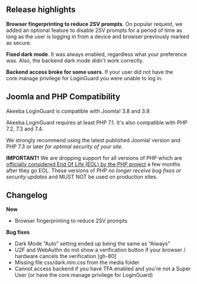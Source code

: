 ## Release highlights

**Browser fingerprinting to reduce 2SV prompts**. On popular request, we added an optional feature to disable 2SV prompts for a period of time as long as the user is logging in from a device and browser previously marked as secure. 

**Fixed dark mode**. It was always enabled, regardless what your preference was. Also, the backend dark mode didn't work correctly.

**Backend access broke for some users**. If your user did not have the core.manage privilege for LoginGuard you were unable to log in.  

## Joomla and PHP Compatibility

Akeeba LoginGuard is compatible with Joomla! 3.8 and 3.9.

Akeeba LoginGuard requires at least PHP 7.1. It's also compatible with PHP 7.2, 7.3 and 7.4.

We strongly recommend using the latest published Joomla! version and PHP 7.3 or later _for optimal security of your site_.

**IMPORTANT!** We are dropping support for all versions of PHP which are [officially considered End Of Life (EOL) by the PHP project](http://php.net/eol.php) a few months after they go EOL. These versions of PHP _no longer receive bug fixes or security updates_ and MUST NOT be used on production sites.

## Changelog

**New**

* Browser fingerprinting to reduce 2SV prompts

**Bug fixes**

* Dark Mode “Auto” setting ended up being the same as “Always”
* U2F and WebAuthn do not show a verification button if your browser / hardware cancels the verification [gh-80]
* Missing file css/dark.min.css from the media folder
* Cannot access backend if you have TFA enabled and you're not a Super User (or have the core.manage privilege for LoginGuard)
